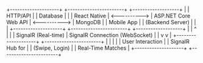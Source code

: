 +--------------------+              +-----------------------+              +-------------------+
|                    |   HTTP/API   |                       |   Database   |                   |
|   React Native     | <----------> |   ASP.NET Core Web API | <----------> |     MongoDB       |
|   Mobile App       |              |   (Backend Server)     |              |                   |
+--------------------+              +-----------------------+              +-------------------+
         |                                 |     ^
         |                                 |     | SignalR (Real-time)
         | SignalR Connection (WebSocket) |     |
         v                                 v     |
+--------------------+              +-----------------------+
|                    |              |                       |
|  User Interaction   |              |   SignalR Hub for     |
|  (Swipe, Login)     |              |   Real-Time Matches   |
+--------------------+              +-----------------------+
